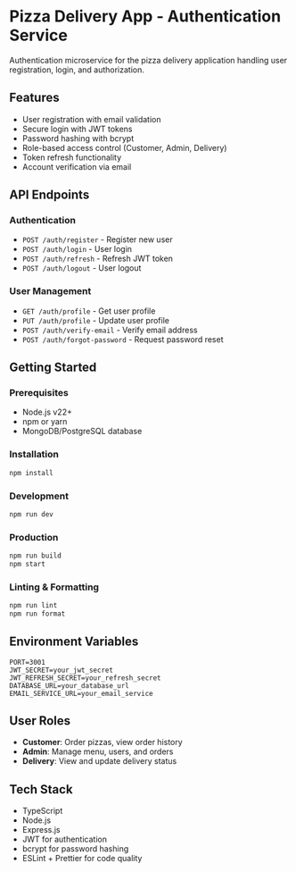 # Pizza Delivery App - Authentication Service

Authentication microservice for the pizza delivery application handling user registration, login, and authorization.

## Features

- User registration with email validation
- Secure login with JWT tokens
- Password hashing with bcrypt
- Role-based access control (Customer, Admin, Delivery)
- Token refresh functionality
- Account verification via email

## API Endpoints

### Authentication

- `POST /auth/register` - Register new user
- `POST /auth/login` - User login
- `POST /auth/refresh` - Refresh JWT token
- `POST /auth/logout` - User logout

### User Management

- `GET /auth/profile` - Get user profile
- `PUT /auth/profile` - Update user profile
- `POST /auth/verify-email` - Verify email address
- `POST /auth/forgot-password` - Request password reset

## Getting Started

### Prerequisites

- Node.js v22+
- npm or yarn
- MongoDB/PostgreSQL database

### Installation

```bash
npm install
```

### Development

```bash
npm run dev
```

### Production

```bash
npm run build
npm start
```

### Linting & Formatting

```bash
npm run lint
npm run format
```

## Environment Variables

```env
PORT=3001
JWT_SECRET=your_jwt_secret
JWT_REFRESH_SECRET=your_refresh_secret
DATABASE_URL=your_database_url
EMAIL_SERVICE_URL=your_email_service
```

## User Roles

- **Customer**: Order pizzas, view order history
- **Admin**: Manage menu, users, and orders
- **Delivery**: View and update delivery status

## Tech Stack

- TypeScript
- Node.js
- Express.js
- JWT for authentication
- bcrypt for password hashing
- ESLint + Prettier for code quality
